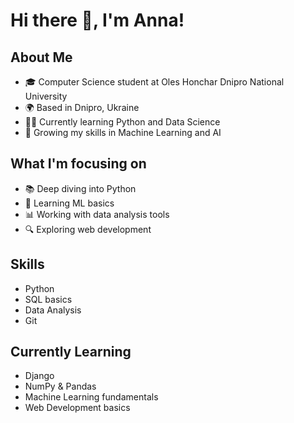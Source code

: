 # Hi there 👋, I'm Anna!

## About Me
- 🎓 Computer Science student at Oles Honchar Dnipro National University
- 🌍 Based in Dnipro, Ukraine
- 👩‍💻 Currently learning Python and Data Science
- 🌱 Growing my skills in Machine Learning and AI

## What I'm focusing on
- 📚 Deep diving into Python
- 🤖 Learning ML basics
- 📊 Working with data analysis tools
- 🔍 Exploring web development

## Skills
- Python
- SQL basics
- Data Analysis
- Git

## Currently Learning
- Django
- NumPy & Pandas
- Machine Learning fundamentals
- Web Development basics

<!--
Fun fact: I love combining tech with creative problem-solving! 🎨
-->
